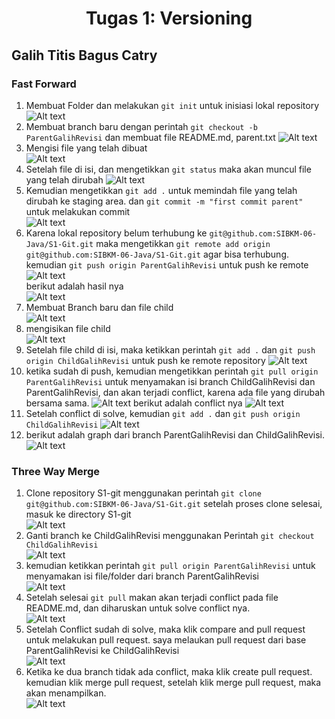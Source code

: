 <h1 align="center">Tugas 1: Versioning</h1>

## Galih Titis Bagus Catry

### Fast Forward

1. Membuat Folder dan melakukan `git init` untuk inisiasi lokal repository
   <img src="/img/1.PNG" alt="Alt text" title="Optional title">
2. Membuat branch baru dengan perintah `git checkout -b ParentGalihRevisi` dan membuat file README.md, parent.txt
   <img src="/img/2.PNG" alt="Alt text" title="Optional title">
3. Mengisi file yang telah dibuat <br>
   <img src="/img/3.PNG" alt="Alt text" title="Optional title">
4. Setelah file di isi, dan mengetikkan `git status` maka akan muncul file yang telah dirubah
   <img src="/img/4.PNG" alt="Alt text" title="Optional title">
5. Kemudian mengetikkan `git add .` untuk memindah file yang telah dirubah ke staging area. dan `git commit -m "first commit parent"` untuk melakukan commit <br>
   <img src="/img/5.PNG" alt="Alt text" title="Optional title"> <br>
6. Karena lokal repository belum terhubung ke `git@github.com:SIBKM-06-Java/S1-Git.git` maka mengetikkan `git remote add origin git@github.com:SIBKM-06-Java/S1-Git.git` agar bisa terhubung. kemudian `git push origin ParentGalihRevisi` untuk push ke remote <br>
   <img src="/img/6.PNG" alt="Alt text" title="Optional title"> <br>
   berikut adalah hasil nya <br>
   <img src="/img/7.PNG" alt="Alt text" title="Optional title"><br>
7. Membuat Branch baru dan file child <br>
   <img src="/img/8.PNG" alt="Alt text" title="Optional title"> <br>
8. mengisikan file child <br>
   <img src="/img/9.PNG" alt="Alt text" title="Optional title"> <br>
9. Setelah file child di isi, maka ketikkan perintah `git add .` dan `git push origin ChildGalihRevisi` untuk push ke remote repository
   <img src="/img/10.PNG" alt="Alt text" title="Optional title">
10. ketika sudah di push, kemudian mengetikkan perintah `git pull origin ParentGalihRevisi` untuk menyamakan isi branch ChildGalihRevisi dan ParentGalihRevisi, dan akan terjadi conflict, karena ada file yang dirubah bersama sama.
    <img src="/img/11.PNG" alt="Alt text" title="Optional title">
    berikut adalah conflict nya
    <img src="/img/12.PNG" alt="Alt text" title="Optional title">
11. Setelah conflict di solve, kemudian `git add .` dan `git push origin ChildGalihRevisi`
    <img src="/img/13.PNG" alt="Alt text" title="Optional title">
12. berikut adalah graph dari branch ParentGalihRevisi dan ChildGalihRevisi. <br>
    <img src="/img/14.PNG" alt="Alt text" title="Optional title">

### Three Way Merge

1. Clone repository S1-git menggunakan perintah `git clone git@github.com:SIBKM-06-Java/S1-Git.git` setelah proses clone selesai, masuk ke directory S1-git <br>
   <img src="/img/three_1.PNG" alt="Alt text" title="Optional title"><br>
2. Ganti branch ke ChildGalihRevisi menggunakan Perintah `git checkout ChildGalihRevisi`
   <br>
   <img src="/img/three_2.PNG" alt="Alt text" title="Optional title"><br>
3. kemudian ketikkan perintah `git pull origin ParentGalihRevisi` untuk menyamakan isi file/folder dari branch ParentGalihRevisi
   <br>
   <img src="/img/three_3.PNG" alt="Alt text" title="Optional title"><br>
4. Setelah selesai `git pull` makan akan terjadi conflict pada file README.md, dan diharuskan untuk solve conflict nya.
   <br>
   <img src="/img/three_4.PNG" alt="Alt text" title="Optional title"><br>
5. Setelah Conflict sudah di solve, maka klik compare and pull request untuk melakukan pull request. saya melaukan pull request dari base ParentGalihRevisi ke ChildGalihRevisi
   <br>
   <img src="/img/three_5.PNG" alt="Alt text" title="Optional title"><br>
6. Ketika ke dua branch tidak ada conflict, maka klik create pull request. kemudian klik merge pull request, setelah klik merge pull request, maka akan menampilkan.
   <br>
   <img src="/img/three_7.PNG" alt="Alt text" title="Optional title"><br>
